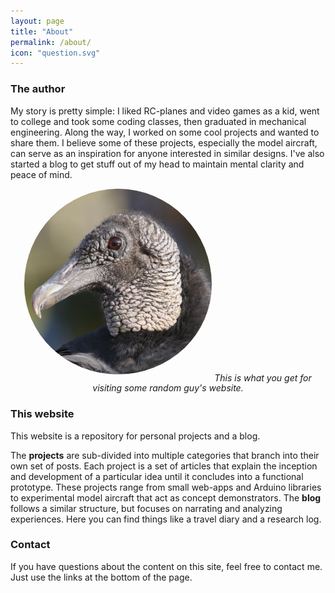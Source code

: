 ```yaml
---
layout: page
title: "About"
permalink: /about/
icon: "question.svg"
---
```


### The author
My story is pretty simple: I liked RC-planes and video games as a kid, went to college and took some coding classes, then graduated in mechanical engineering. Along the way, I worked on some cool projects and wanted to share them. I believe some of these projects, especially the model aircraft, can serve as an inspiration for anyone interested in similar designs. I've also started a blog to get stuff out of my head to maintain mental clarity and peace of mind.

<!-- bird image -->
<p align="center">
	<img src="/img/about/avatar.jpg" style="border-radius: 50%; max-width: 300px; padding-bottom: 10px;">	
	<i>This is what you get for visiting some random guy's website.</i>
</p>

### This website 
This website is a repository for personal projects and a blog.  

The __projects__ are sub-divided into multiple categories that branch into their own set of posts. Each project is a set of articles that explain the inception and development of a particular idea until it concludes into a functional prototype. These projects range from small web-apps and Arduino libraries to experimental model aircraft that act as concept demonstrators. The __blog__ follows a similar structure, but focuses on narrating and analyzing experiences. Here you can find things like a travel diary and a research log.

### Contact
If you have questions about the content on this site, feel free to contact me. Just use the links at the bottom of the page.
